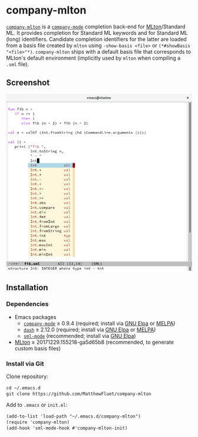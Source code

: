 # company-mlton

[`company-mlton`](https://github.com/MatthewFluet/company-mlton) is a
[`company-mode`](http://company-mode.github.io/) completion back-end
for [MLton](http://mlton.org)/Standard ML.  It provides completion for
Standard ML keywords and for Standard ML (long) identifiers.
Candidate completion identifiers for the latter are loaded from a
basis file created by `mlton` using `-show-basis <file>` or
`(*#showBasis "<file>"*)`.  `company-mlton` ships with a default basis
file that corresponds to MLton's default environment (implicitly used
by `mlton` when compiling a `.sml` file).

## Screenshot

![company-mlton screenshot](screenshot.png)

## Installation

### Dependencies

 * Emacs packages
   * [`company-mode`](http://company-mode.github.io/) &ge; 0.9.4 (required; install via [GNU Elpa](http://elpa.gnu.org/) or [MELPA](https://melpa.org))
   * [`dash`](https://github.com/magnars/dash.el) &ge; 2.12.0 (required; install via [GNU Elpa](http://elpa.gnu.org/) or [MELPA](https://melpa.org))
   * [`sml-mode`](https://elpa.gnu.org/packages/sml-mode.html) (recommended; install via [GNU Elpa](http://elpa.gnu.org/))
 * [MLton](https://github.org/MLton/mlton) &ge; 20171229.155218-ga5d65b8 (recommended, to generate custom basis files)

<!-- ### Install via [MELPA](https://melpa.org/) -->

### Install via Git

Clone repository:
``` shell
cd ~/.emacs.d
git clone https://github.com/MatthewFluet/company-mlton
```

Add to `.emacs` or `init.el`:
``` emacs-lisp
(add-to-list 'load-path "~/.emacs.d/company-mlton")
(require 'company-mlton)
(add-hook 'sml-mode-hook #'company-mlton-init)
```
